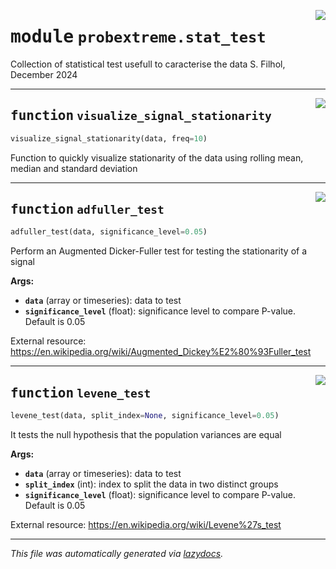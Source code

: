 <!-- markdownlint-disable -->

<a href="../../probextreme/stat_test.py#L0"><img align="right" style="float:right;" src="https://img.shields.io/badge/-source-cccccc?style=flat-square"></a>

# <kbd>module</kbd> `probextreme.stat_test`
Collection of statistical test usefull to caracterise the data S. Filhol, December 2024 


---

<a href="../../probextreme/stat_test.py#L11"><img align="right" style="float:right;" src="https://img.shields.io/badge/-source-cccccc?style=flat-square"></a>

## <kbd>function</kbd> `visualize_signal_stationarity`

```python
visualize_signal_stationarity(data, freq=10)
```

Function to quickly visualize stationarity of the data using rolling mean, median and standard deviation 


---

<a href="../../probextreme/stat_test.py#L32"><img align="right" style="float:right;" src="https://img.shields.io/badge/-source-cccccc?style=flat-square"></a>

## <kbd>function</kbd> `adfuller_test`

```python
adfuller_test(data, significance_level=0.05)
```

Perform an Augmented Dicker-Fuller test for testing the stationarity of a signal 



**Args:**
 
 - <b>`data`</b> (array or timeseries):  data to test 
 - <b>`significance_level`</b> (float):  significance level to compare P-value. Default is 0.05 

External resource: https://en.wikipedia.org/wiki/Augmented_Dickey%E2%80%93Fuller_test 


---

<a href="../../probextreme/stat_test.py#L61"><img align="right" style="float:right;" src="https://img.shields.io/badge/-source-cccccc?style=flat-square"></a>

## <kbd>function</kbd> `levene_test`

```python
levene_test(data, split_index=None, significance_level=0.05)
```

It tests the null hypothesis that the population variances are equal 



**Args:**
 
 - <b>`data`</b> (array or timeseries):  data to test 
 - <b>`split_index`</b> (int):  index to split the data in two distinct groups 
 - <b>`significance_level`</b> (float):  significance level to compare P-value. Default is 0.05 

External resource: https://en.wikipedia.org/wiki/Levene%27s_test 




---

_This file was automatically generated via [lazydocs](https://github.com/ml-tooling/lazydocs)._
